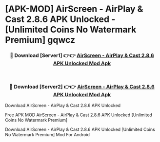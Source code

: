 # [APK-MOD] AirScreen - AirPlay & Cast 2.8.6 APK Unlocked - [Unlimited Coins No Watermark Premium] gqwcz



<div align="center">
<h3>🔴 Download [Server1] 👉👉 <a href="https://momento.my/?title=AirScreen_-_AirPlay_&_Cast_2.8.6_APK_Unlocked">AirScreen - AirPlay & Cast 2.8.6 APK Unlocked Mod Apk</a></h3><br>

<h3>🔴 Download [Server2] 👉👉 <a href="https://momento.my/?title=AirScreen_-_AirPlay_&_Cast_2.8.6_APK_Unlocked">AirScreen - AirPlay & Cast 2.8.6 APK Unlocked Mod Apk</a></h3>
</div>



Download AirScreen - AirPlay & Cast 2.8.6 APK Unlocked 

Free APK MOD AirScreen - AirPlay & Cast 2.8.6 APK Unlocked [Unlimited Coins No Watermark Premium]

Download AirScreen - AirPlay & Cast 2.8.6 APK Unlocked [Unlimited Coins No Watermark Premium] Mod For Android
